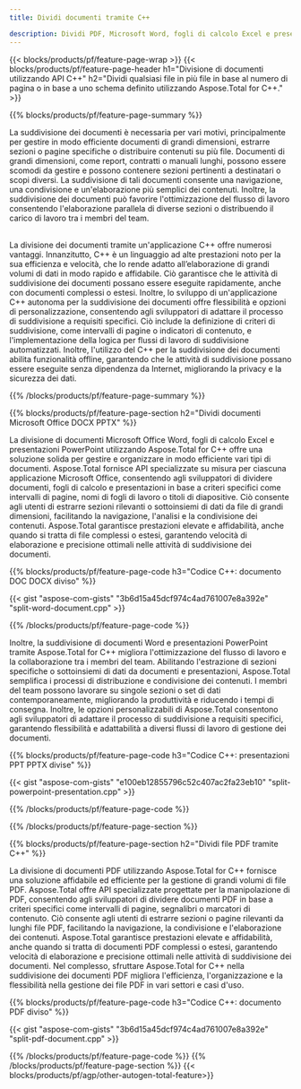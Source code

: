 ```yaml
---
title: Dividi documenti tramite C++ 

description: Dividi PDF, Microsoft Word, fogli di calcolo Excel e presentazioni PowerPoint tramite la tua applicazione C++. Dividi il documento per numero di pagina o secondo uno schema predefinito.
---
```


{{< blocks/products/pf/feature-page-wrap >}}
{{< blocks/products/pf/feature-page-header h1="Divisione di documenti utilizzando API C++" h2="Dividi qualsiasi file in più file in base al numero di pagina o in base a uno schema definito utilizzando Aspose.Total for C++." >}}

{{% blocks/products/pf/feature-page-summary %}}

La suddivisione dei documenti è necessaria per vari motivi, principalmente per gestire in modo efficiente documenti di grandi dimensioni, estrarre sezioni o pagine specifiche o distribuire contenuti su più file. Documenti di grandi dimensioni, come report, contratti o manuali lunghi, possono essere scomodi da gestire e possono contenere sezioni pertinenti a destinatari o scopi diversi. La suddivisione di tali documenti consente una navigazione, una condivisione e un'elaborazione più semplici dei contenuti. Inoltre, la suddivisione dei documenti può favorire l'ottimizzazione del flusso di lavoro consentendo l'elaborazione parallela di diverse sezioni o distribuendo il carico di lavoro tra i membri del team. <br /><br />

La divisione dei documenti tramite un'applicazione C++ offre numerosi vantaggi. Innanzitutto, C++ è un linguaggio ad alte prestazioni noto per la sua efficienza e velocità, che lo rende adatto all’elaborazione di grandi volumi di dati in modo rapido e affidabile. Ciò garantisce che le attività di suddivisione dei documenti possano essere eseguite rapidamente, anche con documenti complessi o estesi. Inoltre, lo sviluppo di un'applicazione C++ autonoma per la suddivisione dei documenti offre flessibilità e opzioni di personalizzazione, consentendo agli sviluppatori di adattare il processo di suddivisione a requisiti specifici. Ciò include la definizione di criteri di suddivisione, come intervalli di pagine o indicatori di contenuto, e l'implementazione della logica per flussi di lavoro di suddivisione automatizzati. Inoltre, l'utilizzo del C++ per la suddivisione dei documenti abilita funzionalità offline, garantendo che le attività di suddivisione possano essere eseguite senza dipendenza da Internet, migliorando la privacy e la sicurezza dei dati. 

{{% /blocks/products/pf/feature-page-summary  %}}

{{% blocks/products/pf/feature-page-section  h2="Dividi documenti Microsoft Office DOCX PPTX" %}}

La divisione di documenti Microsoft Office Word, fogli di calcolo Excel e presentazioni PowerPoint utilizzando Aspose.Total for C++ offre una soluzione solida per gestire e organizzare in modo efficiente vari tipi di documenti. Aspose.Total fornisce API specializzate su misura per ciascuna applicazione Microsoft Office, consentendo agli sviluppatori di dividere documenti, fogli di calcolo e presentazioni in base a criteri specifici come intervalli di pagine, nomi di fogli di lavoro o titoli di diapositive. Ciò consente agli utenti di estrarre sezioni rilevanti o sottoinsiemi di dati da file di grandi dimensioni, facilitando la navigazione, l'analisi e la condivisione dei contenuti. Aspose.Total garantisce prestazioni elevate e affidabilità, anche quando si tratta di file complessi o estesi, garantendo velocità di elaborazione e precisione ottimali nelle attività di suddivisione dei documenti.

{{% blocks/products/pf/feature-page-code h3="Codice C++: documento DOC DOCX diviso" %}}

{{< gist "aspose-com-gists" "3b6d15a45dcf974c4ad761007e8a392e" "split-word-document.cpp" >}}

{{% /blocks/products/pf/feature-page-code  %}}

Inoltre, la suddivisione di documenti Word e presentazioni PowerPoint tramite Aspose.Total for C++ migliora l'ottimizzazione del flusso di lavoro e la collaborazione tra i membri del team. Abilitando l'estrazione di sezioni specifiche o sottoinsiemi di dati da documenti e presentazioni, Aspose.Total semplifica i processi di distribuzione e condivisione dei contenuti. I membri del team possono lavorare su singole sezioni o set di dati contemporaneamente, migliorando la produttività e riducendo i tempi di consegna. Inoltre, le opzioni personalizzabili di Aspose.Total consentono agli sviluppatori di adattare il processo di suddivisione a requisiti specifici, garantendo flessibilità e adattabilità a diversi flussi di lavoro di gestione dei documenti.

{{% blocks/products/pf/feature-page-code h3="Codice C++: presentazioni PPT PPTX divise" %}}

{{< gist "aspose-com-gists" "e100eb12855796c52c407ac2fa23eb10" "split-powerpoint-presentation.cpp" >}}

{{% /blocks/products/pf/feature-page-code  %}}

{{% /blocks/products/pf/feature-page-section %}}

{{% blocks/products/pf/feature-page-section  h2="Dividi file PDF tramite C++" %}}

La divisione di documenti PDF utilizzando Aspose.Total for C++ fornisce una soluzione affidabile ed efficiente per la gestione di grandi volumi di file PDF. Aspose.Total offre API specializzate progettate per la manipolazione di PDF, consentendo agli sviluppatori di dividere documenti PDF in base a criteri specifici come intervalli di pagine, segnalibri o marcatori di contenuto. Ciò consente agli utenti di estrarre sezioni o pagine rilevanti da lunghi file PDF, facilitando la navigazione, la condivisione e l'elaborazione dei contenuti. Aspose.Total garantisce prestazioni elevate e affidabilità, anche quando si tratta di documenti PDF complessi o estesi, garantendo velocità di elaborazione e precisione ottimali nelle attività di suddivisione dei documenti. Nel complesso, sfruttare Aspose.Total for C++ nella suddivisione dei documenti PDF migliora l'efficienza, l'organizzazione e la flessibilità nella gestione dei file PDF in vari settori e casi d'uso.

{{% blocks/products/pf/feature-page-code h3="Codice C++: documento PDF diviso" %}}

{{< gist "aspose-com-gists" "3b6d15a45dcf974c4ad761007e8a392e" "split-pdf-document.cpp" >}}

{{% /blocks/products/pf/feature-page-code  %}}
{{% /blocks/products/pf/feature-page-section %}}
{{< blocks/products/pf/agp/other-autogen-total-feature>}}